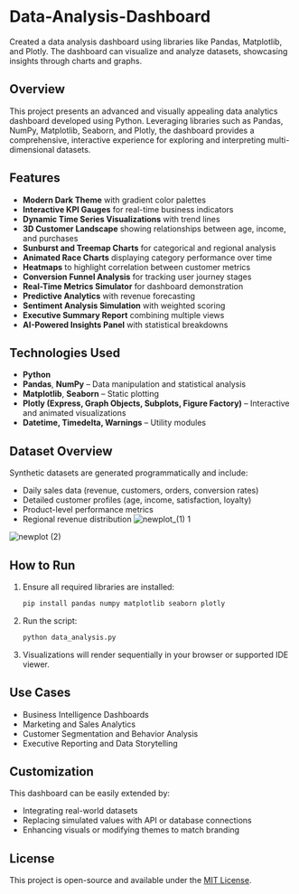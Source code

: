 # Data-Analysis-Dashboard
Created a data analysis dashboard using libraries like Pandas, Matplotlib, and Plotly. The dashboard can visualize and analyze datasets, showcasing insights through charts and graphs.

## Overview

This project presents an advanced and visually appealing data analytics dashboard developed using Python. Leveraging libraries such as Pandas, NumPy, Matplotlib, Seaborn, and Plotly, the dashboard provides a comprehensive, interactive experience for exploring and interpreting multi-dimensional datasets.

## Features

* **Modern Dark Theme** with gradient color palettes
* **Interactive KPI Gauges** for real-time business indicators
* **Dynamic Time Series Visualizations** with trend lines
* **3D Customer Landscape** showing relationships between age, income, and purchases
* **Sunburst and Treemap Charts** for categorical and regional analysis
* **Animated Race Charts** displaying category performance over time
* **Heatmaps** to highlight correlation between customer metrics
* **Conversion Funnel Analysis** for tracking user journey stages
* **Real-Time Metrics Simulator** for dashboard demonstration
* **Predictive Analytics** with revenue forecasting
* **Sentiment Analysis Simulation** with weighted scoring
* **Executive Summary Report** combining multiple views
* **AI-Powered Insights Panel** with statistical breakdowns

## Technologies Used

* **Python**
* **Pandas**, **NumPy** – Data manipulation and statistical analysis
* **Matplotlib**, **Seaborn** – Static plotting
* **Plotly (Express, Graph Objects, Subplots, Figure Factory)** – Interactive and animated visualizations
* **Datetime, Timedelta, Warnings** – Utility modules

## Dataset Overview

Synthetic datasets are generated programmatically and include:

* Daily sales data (revenue, customers, orders, conversion rates)
* Detailed customer profiles (age, income, satisfaction, loyalty)
* Product-level performance metrics
* Regional revenue distribution
![newplot_(1) 1](https://github.com/user-attachments/assets/0ca66ebb-e6bb-4ab7-819b-28567fd4aa4b)

![newplot (2)](https://github.com/user-attachments/assets/7b9554a2-1697-456b-b48d-7fe13ccce371)

## How to Run

1. Ensure all required libraries are installed:

   ```bash
   pip install pandas numpy matplotlib seaborn plotly
   ```

2. Run the script:

   ```bash
   python data_analysis.py
   ```

3. Visualizations will render sequentially in your browser or supported IDE viewer.

## Use Cases

* Business Intelligence Dashboards
* Marketing and Sales Analytics
* Customer Segmentation and Behavior Analysis
* Executive Reporting and Data Storytelling

## Customization

This dashboard can be easily extended by:

* Integrating real-world datasets
* Replacing simulated values with API or database connections
* Enhancing visuals or modifying themes to match branding

## License

This project is open-source and available under the [MIT License](LICENSE).
